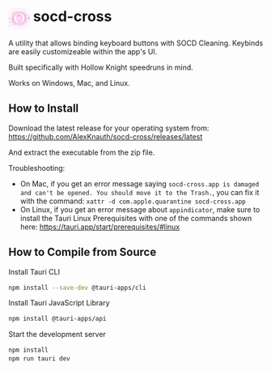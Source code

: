 # <img src="https://raw.githubusercontent.com/AlexKnauth/socd-cross/refs/heads/cross/app-icon.png" alt="socd-cross" height = "42" align="top"> socd-cross
A utility that allows binding keyboard buttons with SOCD Cleaning. Keybinds are easily customizeable within the app's UI.

Built specifically with Hollow Knight speedruns in mind.

Works on Windows, Mac, and Linux.

## How to Install

Download the latest release for your operating system from:
https://github.com/AlexKnauth/socd-cross/releases/latest

And extract the executable from the zip file.

Troubleshooting:
- On Mac, if you get an error message saying `socd-cross.app is damaged and can't be opened. You should move it to the Trash.`, you can fix it with the command: `xattr -d com.apple.quarantine socd-cross.app`
- On Linux, if you get an error message about `appindicator`, make sure to install the Tauri Linux Prerequisites with one of the commands shown here: https://tauri.app/start/prerequisites/#linux

## How to Compile from Source

Install Tauri CLI

```bash
npm install --save-dev @tauri-apps/cli
```

Install Tauri JavaScript Library

```bash
npm install @tauri-apps/api
```

Start the development server

```bash
npm install
npm run tauri dev
```
